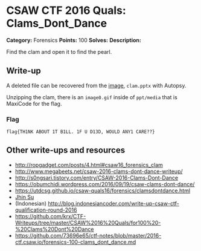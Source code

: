 # CSAW CTF 2016 Quals: Clams_Dont_Dance

**Category:** Forensics
**Points:** 100
**Solves:**
**Description:**

Find the clam and open it to find the pearl.


## Write-up

A deleted file can be recovered from the [image](https://github.com/isislab/CSAW-CTF-2016-Quals/blob/master/Forensics/Clams_Dont_Dance/out.img), `clam.pptx` with Autopsy.

Unzipping the clam, there is an `image0.gif` inside of `ppt/media` that is MaxiCode for the flag.

### Flag

`flag{TH1NK ABOUT 1T B1LL. 1F U D13D, WOULD ANY1 CARE??}`

## Other write-ups and resources

* http://ropgadget.com/posts/4.html#csaw16_forensics_clam
* http://www.megabeets.net/csaw-2016-clams-dont-dance-writeup/
* http://s0ngsari.tistory.com/entry/CSAW-2016-Clams-Dont-Dance
* https://obumchidi.wordpress.com/2016/09/19/csaw-clams-dont-dance/
* https://utdcsg.github.io/csaw-quals16/forensics/clamsdontdance.html
* [Jhin Su](https://github.com/JhinSu/CSAW-2016-Write-Ups/tree/master/Forensics/Clams-Don-t-Dance)
* (Indonesian) http://blog.indonesiancoder.com/write-up-csaw-ctf-qualification-round-2016
* https://github.com/krx/CTF-Writeups/tree/master/CSAW%2016%20Quals/for100%20-%20Clams%20Dont%20Dance
* https://github.com/73696e65/ctf-notes/blob/master/2016-ctf.csaw.io/forensics-100-clams_dont_dance.md
